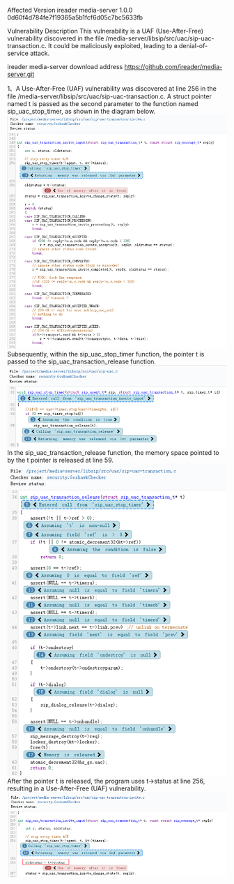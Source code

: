 Affected Version
ireader media-server 1.0.0 0d60f4d784fe7f19365a5b1fcf6d05c7bc5633fb

Vulnerability Description
This vulnerability is a UAF (Use-After-Free) vulnerability discovered in the file /media-server/libsip/src/uac/sip-uac-transaction.c. It could be maliciously exploited, leading to a denial-of-service attack.

ireader media-server download address
https://github.com/ireader/media-server.git

1、A Use-After-Free (UAF) vulnerability was discovered at line 256 in the file /media-server/libsip/src/uac/sip-uac-transaction.c.
A struct pointer named t is passed as the second parameter to the function named sip_uac_stop_timer, as shown in the diagram below.
![image](https://github.com/LuMingYinDetect/media-server_detect/blob/main/media-server_1.png)
Subsequently, within the sip_uac_stop_timer function, the pointer t is passed to the sip_uac_transaction_release function.
![image](https://github.com/LuMingYinDetect/media-server_detect/blob/main/media-server_2.png)
In the sip_uac_transaction_release function, the memory space pointed to by the t pointer is released at line 59.
![image](https://github.com/LuMingYinDetect/media-server_detect/blob/main/media-server_3.png)
After the pointer t is released, the program uses t->status at line 256, resulting in a Use-After-Free (UAF) vulnerability.
![image](https://github.com/LuMingYinDetect/media-server_detect/blob/main/media-server_4.png)
